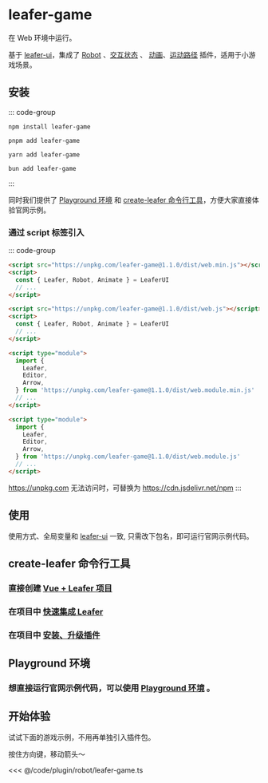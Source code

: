 <script setup>
import Case from '/component/Case.vue'
</script>

# leafer-game

在 Web 环境中运行。

基于 [leafer-ui](/guide/install/ui/start.md)，集成了 [Robot](/plugin/in/robot/) 、[交互状态](/plugin/in/state/) 、 [动画](/plugin/in/animate/)、[运动路径](/plugin/in/motion-path/) 插件，适用于小游戏场景。

## 安装

::: code-group

```sh[npm]
npm install leafer-game
```

```sh[pnpm]
pnpm add leafer-game
```

```sh[yarn]
yarn add leafer-game
```

```sh[bun]
bun add leafer-game
```

:::

同时我们提供了 [Playground 环境](/guide/runtime.md) 和 [create-leafer 命令行工具](/create/leafer.md)，方便大家直接体验官网示例。

### 通过 script 标签引入

::: code-group

```html [web.min]
<script src="https://unpkg.com/leafer-game@1.1.0/dist/web.min.js"></script>
<script>
  const { Leafer, Robot, Animate } = LeaferUI
  // ...
</script>
```

```html [web]
<script src="https://unpkg.com/leafer-game@1.1.0/dist/web.js"></script>
<script>
  const { Leafer, Robot, Animate } = LeaferUI
  // ...
</script>
```

```html [module.min]
<script type="module">
  import {
    Leafer,
    Editor,
    Arrow,
  } from 'https://unpkg.com/leafer-game@1.1.0/dist/web.module.min.js'
  // ...
</script>
```

```html [module]
<script type="module">
  import {
    Leafer,
    Editor,
    Arrow,
  } from 'https://unpkg.com/leafer-game@1.1.0/dist/web.module.js'
  // ...
</script>
```

https://unpkg.com 无法访问时，可替换为 https://cdn.jsdelivr.net/npm
:::

## 使用

使用方式、全局变量和 [leafer-ui](/guide/install/ui/start.md) 一致, 只需改下包名，即可运行官网示例代码。

## create-leafer 命令行工具

### 直接创建 [Vue + Leafer 项目](/create/leafer.md)

### 在项目中 [快速集成 Leafer](/create/leafer.md)

### 在项目中 [安装、升级插件](/create/leafer.md)

## Playground 环境

### 想直接运行官网示例代码，可以使用 [Playground 环境](/guide/runtime.md) 。

## 开始体验

<case name="Robot" editor=false></case>

试试下面的游戏示例，不用再单独引入插件包。

按住方向键，移动箭头～

<<< @/code/plugin/robot/leafer-game.ts
